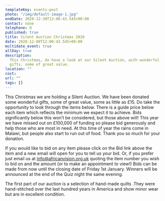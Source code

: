 ```yaml
---
templateKey: events-post
photo: "/img/default-image-1.jpg"
endDate: 2020-12-30T12:00:43.545+00:00
contact: none
telephone: 0
published: true
title: Silent Auction Christmas 2020
date: 2020-12-08T12:00:43.545+00:00
multidate_event: true
allDay: true
description:
  This Christmas, do have a look at our Silent Auction, with wonderful
  gifts, some of great value.
location: ""
cost:
url: ""
tags: []
---
```


This Christmas we are holding a Silent Auction. We have been donated some wonderful gifts, some of great value, some as little as £15. Do take the opportunity to look through the items below. There is a guide price below each item which reflects the minimum we expect it to achieve. Bids significantly below this won’t be considered, but those above will! This year we have missed out on £100,000 of funding so please bid generously and help those who are most in need. At this time of year the rains come in Malawi, but people also start to run out of food. Thank you so much for your donation.

If you would like to bid on any item please click on the Bid link above the item and a new email will open for you to tell us your bid. Or, if you prefer just email us at info@africanvision.org.uk quoting the item number you wish to bid on and the amount (or to make an appointment to view!) Bids can be made from now until the closing date of Friday 1st January. Winners will be announced at the end of the Quiz night the same evening.

The first part of our auction is a selection of hand-made quilts .They were hand-stitched over the last hundred years in America and show minor wear but are in excellent condition.
